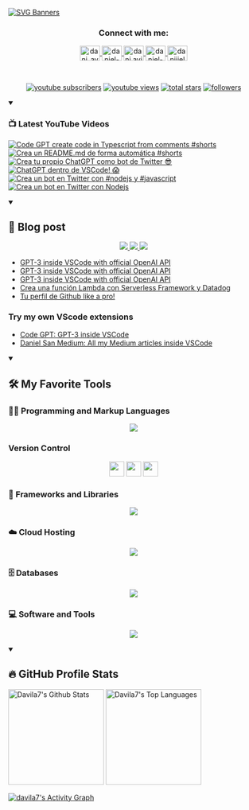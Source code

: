 [![SVG Banners](https://svg-banners.vercel.app/api?type=typeWriter&text1=Daniel%20San%20👨🏽‍💻%20|%20Serverless%20❤️&width=800&height=110)](https://github.com/Akshay090/svg-banners)

<h3 align="center">Connect with me:</h3>
<p align="center">
<a href="https://twitter.com/dani_avila7" target="_blank">
    <img align="center" alt="dani_avila7" height="30" width="40" src="https://skillicons.dev/icons?i=twitter" />
</a>
<a href="https://linkedin.com/in/daniel-avila-arias" target="_blank">
    <img align="center" alt="daniel-avila-arias" height="30"  width="40" src="https://skillicons.dev/icons?i=linkedin" />
</a>
<a href="https://fb.com/dani.avila.arias" target="blank">
    <img align="center" src="https://raw.githubusercontent.com/rahuldkjain/github-profile-readme-generator/master/src/images/icons/Social/facebook.svg" alt="dani.avila.arias" height="30" width="40" />
</a>
<a href="https://instagram.com/daniavila_26" target="_blank">
    <img align="center" alt="daniel-avila-arias" height="30" width="40" src="https://skillicons.dev/icons?i=instagram" />
</a>
<a href="https://www.youtube.com/@daniiielsan?sub_confirmation=1" target="blank">
    <img align="center" src="https://raw.githubusercontent.com/rahuldkjain/github-profile-readme-generator/master/src/images/icons/Social/youtube.svg" alt="daniiielsan" height="30" width="40" />
  </a>
</p>
<br>
<!-- Social badges section -->
<!-- Badges with custom icons - https://github.com/DenverCoder1/custom-icon-badges -->
<!-- View counter - https://github.com/DenverCoder1/Simple-View-Counter -->
<p align="center">
  <a href="https://www.youtube.com/@daniiielsan?sub_confirmation=1">
    <img alt="youtube subscribers" title="Subscribe to my YouTube channel" src="https://custom-icon-badges.demolab.com/youtube/channel/subscribers/UCNabExUbWCar1WvCGWaPNdQ?color=%23E05D44&label=SUBSCRIBE&logo=video&logoColor=white&style=for-the-badge&labelColor=CE4630"/></a>
  <a href="https://www.youtube.com/@daniiielsan?sub_confirmation=1">
    <img alt="youtube views" title="YouTube views" src="https://custom-icon-badges.demolab.com/youtube/channel/views/UCNabExUbWCar1WvCGWaPNdQ?color=%23E1AD0E&logo=video&logoColor=white&style=for-the-badge&labelColor=C79600"/></a> 
  <a href="https://github.com/davila7?tab=repositories&sort=stargazers">
    <img alt="total stars" title="Total stars on GitHub" src="https://custom-icon-badges.demolab.com/github/stars/davila7?color=55960c&style=for-the-badge&labelColor=488207&logo=star"/></a>
  <a href="https://github.com/davila7?tab=followers">
    <img alt="followers" title="Follow me on Github" src="https://custom-icon-badges.demolab.com/github/followers/davila7?color=236ad3&labelColor=1155ba&style=for-the-badge&logo=person-add&label=Follow&logoColor=white"/></a>
</p>

<details open> 
    <summary><h3>📺 Latest YouTube Videos</h3></summary>

<!-- BEGIN YOUTUBE-CARDS -->
[![Code GPT create code in Typescript from comments #shorts](https://ytcards.demolab.com/?id=5rbZ74aGG0s&title=Code+GPT+create+code+in+Typescript+from+comments+%23shorts&lang=en&timestamp=1673193042&background_color=%230d1117&title_color=%23ffffff&stats_color=%23dedede&width=250 "Code GPT create code in Typescript from comments #shorts")](https://www.youtube.com/watch?v=5rbZ74aGG0s)
[![Crea un README.md de forma automática #shorts](https://ytcards.demolab.com/?id=SQ-tIRsFcdI&title=Crea+un+README.md+de+forma+autom%C3%A1tica+%23shorts&lang=en&timestamp=1672807539&background_color=%230d1117&title_color=%23ffffff&stats_color=%23dedede&width=250 "Crea un README.md de forma automática #shorts")](https://www.youtube.com/watch?v=SQ-tIRsFcdI)
[![Crea tu propio ChatGPT como bot de Twitter 😎](https://ytcards.demolab.com/?id=zVHDeeyIbXs&title=Crea+tu+propio+ChatGPT+como+bot+de+Twitter+%F0%9F%98%8E&lang=en&timestamp=1672627723&background_color=%230d1117&title_color=%23ffffff&stats_color=%23dedede&width=250 "Crea tu propio ChatGPT como bot de Twitter 😎")](https://www.youtube.com/watch?v=zVHDeeyIbXs)
[![ChatGPT dentro de VSCode! 😱](https://ytcards.demolab.com/?id=ztjZso7dVRQ&title=ChatGPT+dentro+de+VSCode%21+%F0%9F%98%B1&lang=en&timestamp=1672023937&background_color=%230d1117&title_color=%23ffffff&stats_color=%23dedede&width=250 "ChatGPT dentro de VSCode! 😱")](https://www.youtube.com/watch?v=ztjZso7dVRQ)
[![Crea un bot en Twitter con #nodejs y #javascript](https://ytcards.demolab.com/?id=shr_DCX1hMo&title=Crea+un+bot+en+Twitter+con+%23nodejs+y+%23javascript&lang=en&timestamp=1671552935&background_color=%230d1117&title_color=%23ffffff&stats_color=%23dedede&width=250 "Crea un bot en Twitter con #nodejs y #javascript")](https://www.youtube.com/watch?v=shr_DCX1hMo)
[![Crea un bot en Twitter con Nodejs](https://ytcards.demolab.com/?id=hi_qOqTL4Hk&title=Crea+un+bot+en+Twitter+con+Nodejs&lang=en&timestamp=1671510847&background_color=%230d1117&title_color=%23ffffff&stats_color=%23dedede&width=250 "Crea un bot en Twitter con Nodejs")](https://www.youtube.com/watch?v=hi_qOqTL4Hk)
<!-- END YOUTUBE-CARDS -->

</details>

<details open> 
    <summary><h2>📝 Blog post</h2></summary>
    <p align="center">
        <a href="https://medium.com/@dan.avila7">    
            <img src="https://img.shields.io/badge/Medium-12100E?style=for-the-badge&logo=medium&logoColor=white">
        </a>
        <a href="https://dev.to/dani_avila7">
            <img src="https://img.shields.io/badge/Hashnode-2962FF?style=for-the-badge&logo=hashnode&logoColor=white">
        </a>
        <a href="https://hashnode.com/@danielsan">
            <img src="https://img.shields.io/badge/dev.to-0A0A0A?style=for-the-badge&logo=devdotto&logoColor=white">
        </a>
    </p>

<!-- BLOG-POST-LIST:START -->
- [GPT-3 inside VSCode with official OpenAI API](https://danielsan.hashnode.dev/gpt-3-inside-vscode-with-official-openai-api)
- [GPT-3 inside VSCode with official OpenAI API](https://medium.com/@dan.avila7/chatgpt-inside-vscode-with-official-openai-api-b265d451ad5f?source=rss-3a9533f001c5------2)
- [GPT-3 inside VSCode with official OpenAI API](https://dev.to/dani_avila7/chatgpt-inside-vscode-with-official-openai-api-10n8)
- [Crea una función Lambda con Serverless Framework y Datadog](https://danielsan.hashnode.dev/crea-una-funcion-lambda-con-serverless-framework-y-datadog)
- [Tu perfil de Github like a pro!](https://medium.com/@dan.avila7/tu-perfil-de-github-like-a-pro-8436f90caf61?source=rss-3a9533f001c5------2)
<!-- BLOG-POST-LIST:END -->

### Try my own VScode extensions

- [Code GPT: GPT-3 inside VSCode](https://marketplace.visualstudio.com/items?itemName=DanielSanMedium.dscodegpt)
- [Daniel San Medium: All my Medium articles inside VSCode](https://marketplace.visualstudio.com/items?itemName=DanielSanMedium.blog-feed-rss)


</details>

<details open> 
  <summary><h2>🛠️ My Favorite Tools</h2></summary>
  <!-- Some badges are from https://github.com/Ileriayo/markdown-badges -->

  <h3>👨‍💻 Programming and Markup Languages</h3>

  <p align="center">
    <a href="https://skillicons.dev">
      <img src="https://skillicons.dev/icons?i=js,cs,py,php,html,css,java,r,solidity,ts" />
    </a>
  </p>

  <h3> Version Control</h3>
  <p align="center">
    <img src="https://user-images.githubusercontent.com/25181517/192108374-8da61ba1-99ec-41d7-80b8-fb2f7c0a4948.png" height="30" width="30">
    <img src="https://user-images.githubusercontent.com/25181517/192108376-c675d39b-90f6-4073-bde6-5a9291644657.png" height="30" width="30">
    <img src="https://user-images.githubusercontent.com/25181517/192108375-268c35e6-ab26-44b2-88bf-e3121a4e5083.png" height="30" width="30">
  </p>

  <h3>🧰 Frameworks and Libraries</h3>
  
  <p align="center">
    <a href="https://skillicons.dev">
      <img src="https://skillicons.dev/icons?i=nodejs,laravel,symfony,angular,nuxtjs,vue,express,bootstrap,jquery,django,dotnet,jest" />
    </a>
  </p>
  
  <h3>☁️ Cloud Hosting</h3>
  
  <p align="center">
    <a href="https://skillicons.dev">
      <img src="https://skillicons.dev/icons?i=aws,gcp,cloudflare,firebase,heroku,vercel,netlify" />
    </a>
  </p>
  
  <h3>🗄️ Databases </h3>
  
  <p align="center">
    <a href="https://skillicons.dev">
      <img src="https://skillicons.dev/icons?i=mysql,dynamodb,mongodb,sqlite,postgres" />
    </a>
  </p>
  
  <h3>💻 Software and Tools</h3>
  
  <p align="center">
    <a href="https://skillicons.dev">
      <img src="https://skillicons.dev/icons?i=git,github,vscode,linux,docker,androidstudio,vim,visualstudio,bash" />
    </a>
  </p>
    
</details>
  
<details open> 
  <summary><h2>🔥 GitHub Profile Stats</h2></summary>
<!-- https://github.com/anuraghazra/github-readme-stats -->

  <a href="https://github.com/anuraghazra/github-readme-stats"><img alt="Davila7's Github Stats" src="https://denvercoder1-github-readme-stats.vercel.app/api/?username=davila7&show_icons=true&include_all_commits=true&count_private=true&theme=react&hide_border=true&bg_color=1F222E&title_color=F85D7F&icon_color=F8D866" height="192px"/></a>
  <a href="https://github.com/anuraghazra/github-readme-stats"><img alt="Davila7's Top Languages" src="https://github-readme-stats.vercel.app/api/top-langs/?username=davila7&langs_count=8&layout=compact&theme=react&hide_border=true&bg_color=1F222E&title_color=F85D7F&icon_color=F8D866&hide=Jupyter%20Notebook" height="192px"/></a>
  <br/>
  
  <!-- https://github.com/ashutosh00710/github-readme-activity-graph -->

  <a href="https://github.com/ashutosh00710/github-readme-activity-graph"><img alt="davila7's Activity Graph" src="https://github-readme-activity-graph.cyclic.app/graph/?username=davila7&bg_color=1F222E&color=F8D866&line=F85D7F&point=FFFFFF&hide_border=true" /></a>
  
</details>
